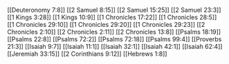 [[Deuteronomy 7:8]]
[[2 Samuel 8:15]]
[[2 Samuel 15:25]]
[[2 Samuel 23:3]]
[[1 Kings 3:28]]
[[1 Kings 10:9]]
[[1 Chronicles 17:22]]
[[1 Chronicles 28:5]]
[[1 Chronicles 29:10]]
[[1 Chronicles 29:20]]
[[1 Chronicles 29:23]]
[[2 Chronicles 2:10]]
[[2 Chronicles 2:11]]
[[2 Chronicles 13:8]]
[[Psalms 18:19]]
[[Psalms 22:8]]
[[Psalms 72:2]]
[[Psalms 72:18]]
[[Psalms 99:4]]
[[Proverbs 21:3]]
[[Isaiah 9:7]]
[[Isaiah 11:1]]
[[Isaiah 32:1]]
[[Isaiah 42:1]]
[[Isaiah 62:4]]
[[Jeremiah 33:15]]
[[2 Corinthians 9:12]]
[[Hebrews 1:8]]
